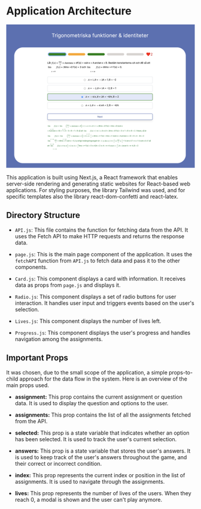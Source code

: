 # Application Architecture

![Main Interface](https://github.com/andreamicheli/kollin-frontend-challenge-amicheli/blob/main/public/imageMD.png)


This application is built using Next.js, a React framework that enables server-side rendering and generating static websites for React-based web applications.
For styling purposes, the library Tailwind was used, and for specific templates also the library react-dom-confetti and react-latex.

## Directory Structure

- `API.js`: This file contains the function for fetching data from the API. It uses the Fetch API to make HTTP requests and returns the response data.

- `page.js`: This is the main page component of the application. It uses the `fetchAPI` function from `API.js` to fetch data and pass it to the other components.

- `Card.js`: This component displays a card with information. It receives data as props from `page.js` and displays it.

- `Radio.js`: This component displays a set of radio buttons for user interaction. It handles user input and triggers events based on the user's selection.

- `Lives.js`: This component displays the number of lives left. 

- `Progress.js`: This component displays the user's progress and handles navigation among the assignments.

## Important Props

It was chosen, due to the small scope of the application, a simple props-to-child approach for the data flow in the system. Here is an overview of the main props used.

- **assignment:** This prop contains the current assignment or question data. It is used to display the question and options to the user.

- **assignments:** This prop contains the list of all the assignments fetched from the API.

- **selected:** This prop is a state variable that indicates whether an option has been selected. It is used to track the user's current selection.

- **answers:** This prop is a state variable that stores the user's answers. It is used to keep track of the user's answers throughout the game, and their correct or incorrect condition.

- **index:** This prop represents the current index or position in the list of assignments. It is used to navigate through the assignments.

- **lives:** This prop represents the number of lives of the users. When they reach 0, a modal is shown and the user can't play anymore.

